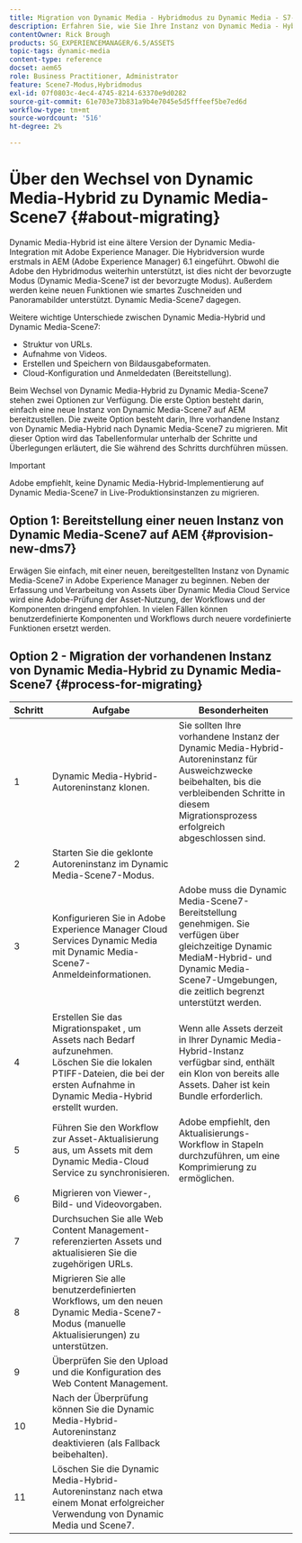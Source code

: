 ```yaml
---
title: Migration von Dynamic Media - Hybridmodus zu Dynamic Media - S7-Modus
description: Erfahren Sie, wie Sie Ihre Instanz von Dynamic Media - Hybridmodus in Dynamic Media - S7-Modus migrieren.
contentOwner: Rick Brough
products: SG_EXPERIENCEMANAGER/6.5/ASSETS
topic-tags: dynamic-media
content-type: reference
docset: aem65
role: Business Practitioner, Administrator
feature: Scene7-Modus,Hybridmodus
exl-id: 07f0803c-4ec4-4745-8214-63370e9d0282
source-git-commit: 61e703e73b831a9b4e7045e5d5fffeef5be7ed6d
workflow-type: tm+mt
source-wordcount: '516'
ht-degree: 2%

---
```


# Über den Wechsel von Dynamic Media-Hybrid zu Dynamic Media-Scene7 {#about-migrating}

Dynamic Media-Hybrid ist eine ältere Version der Dynamic Media-Integration mit Adobe Experience Manager. Die Hybridversion wurde erstmals in AEM (Adobe Experience Manager) 6.1 eingeführt. Obwohl die Adobe den Hybridmodus weiterhin unterstützt, ist dies nicht der bevorzugte Modus (Dynamic Media-Scene7 ist der bevorzugte Modus). Außerdem werden keine neuen Funktionen wie smartes Zuschneiden und Panoramabilder unterstützt. Dynamic Media-Scene7 dagegen.

Weitere wichtige Unterschiede zwischen Dynamic Media-Hybrid und Dynamic Media-Scene7:

* Struktur von URLs.
* Aufnahme von Videos.
* Erstellen und Speichern von Bildausgabeformaten.
* Cloud-Konfiguration und Anmeldedaten (Bereitstellung).

Beim Wechsel von Dynamic Media-Hybrid zu Dynamic Media-Scene7 stehen zwei Optionen zur Verfügung. Die erste Option besteht darin, einfach eine neue Instanz von Dynamic Media-Scene7 auf AEM bereitzustellen. Die zweite Option besteht darin, Ihre vorhandene Instanz von Dynamic Media-Hybrid nach Dynamic Media-Scene7 zu migrieren. Mit dieser Option wird das Tabellenformular unterhalb der Schritte und Überlegungen erläutert, die Sie während des Schritts durchführen müssen.

>[!IMPORTANT]
>
>Adobe empfiehlt, keine Dynamic Media-Hybrid-Implementierung auf Dynamic Media-Scene7 in Live-Produktionsinstanzen zu migrieren.

## Option 1: Bereitstellung einer neuen Instanz von Dynamic Media-Scene7 auf AEM {#provision-new-dms7}

Erwägen Sie einfach, mit einer neuen, bereitgestellten Instanz von Dynamic Media-Scene7 in Adobe Experience Manager zu beginnen. Neben der Erfassung und Verarbeitung von Assets über Dynamic Media Cloud Service wird eine Adobe-Prüfung der Asset-Nutzung, der Workflows und der Komponenten dringend empfohlen. In vielen Fällen können benutzerdefinierte Komponenten und Workflows durch neuere vordefinierte Funktionen ersetzt werden.

## Option 2 - Migration der vorhandenen Instanz von Dynamic Media-Hybrid zu Dynamic Media-Scene7 {#process-for-migrating}

| Schritt | Aufgabe | Besonderheiten |
|---|---|---|
| 1 | Dynamic Media-Hybrid-Autoreninstanz klonen. | Sie sollten Ihre vorhandene Instanz der Dynamic Media-Hybrid-Autoreninstanz für Ausweichzwecke beibehalten, bis die verbleibenden Schritte in diesem Migrationsprozess erfolgreich abgeschlossen sind. |
| 2 | Starten Sie die geklonte Autoreninstanz im Dynamic Media-Scene7-Modus. |  |
| 3 | Konfigurieren Sie in Adobe Experience Manager Cloud Services Dynamic Media mit Dynamic Media-Scene7-Anmeldeinformationen. | Adobe muss die Dynamic Media-Scene7-Bereitstellung genehmigen. Sie verfügen über gleichzeitige Dynamic MediaM-Hybrid- und Dynamic Media-Scene7-Umgebungen, die zeitlich begrenzt unterstützt werden. |
| 4 | Erstellen Sie das Migrationspaket , um Assets nach Bedarf aufzunehmen.<br>Löschen Sie die lokalen PTIFF-Dateien, die bei der ersten Aufnahme in Dynamic Media-Hybrid erstellt wurden. | Wenn alle Assets derzeit in Ihrer Dynamic Media-Hybrid-Instanz verfügbar sind, enthält ein Klon von bereits alle Assets. Daher ist kein Bundle erforderlich. |
| 5 | Führen Sie den Workflow zur Asset-Aktualisierung aus, um Assets mit dem Dynamic Media-Cloud Service zu synchronisieren. | Adobe empfiehlt, den Aktualisierungs-Workflow in Stapeln durchzuführen, um eine Komprimierung zu ermöglichen. |
| 6 | Migrieren von Viewer-, Bild- und Videovorgaben. |  |
| 7 | Durchsuchen Sie alle Web Content Management-referenzierten Assets und aktualisieren Sie die zugehörigen URLs. |  |
| 8 | Migrieren Sie alle benutzerdefinierten Workflows, um den neuen Dynamic Media-Scene7-Modus (manuelle Aktualisierungen) zu unterstützen. |  |
| 9 | Überprüfen Sie den Upload und die Konfiguration des Web Content Management. |  |
| 10 | Nach der Überprüfung können Sie die Dynamic Media-Hybrid-Autoreninstanz deaktivieren (als Fallback beibehalten). |  |
| 11 | Löschen Sie die Dynamic Media-Hybrid-Autoreninstanz nach etwa einem Monat erfolgreicher Verwendung von Dynamic Media und Scene7. |  |
